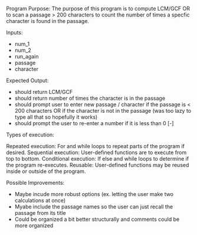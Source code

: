 
Program Purpose: The purpose of this program is to compute LCM/GCF OR to scan a passage > 200 characters to count the number of times a specfic character is found in the passage.


Inputs:
- num_1
- num_2
- run_again
- passage
- character
  
Expected Output:
- should return LCM/GCF
- should return number of times the character is in the passage
- should prompt user to enter new passage / character if the passage is < 200 characters OR if the character is not in the passage (was too lazy to type all that so hopefully it works)
- should prompt the user to re-enter a number if it is less than 0 [-]
  
Types of execution:

Repeated execution: For and while loops to repeat parts of the program if desired.
Sequential execution: User-defined functions are to execute from top to bottom.
Conditional execution: If else and while loops to determine if the program re-executes.
Reusable: User-defined functions may be reused inside or outside of the program.

Possible Improvements:
- Maybe incude more robust options (ex. letting the user make two calculations at once)
- Myabe include the passage names so the user can just recall the passage from its title
- Could be organized a bit better structurally and comments could be more organized
